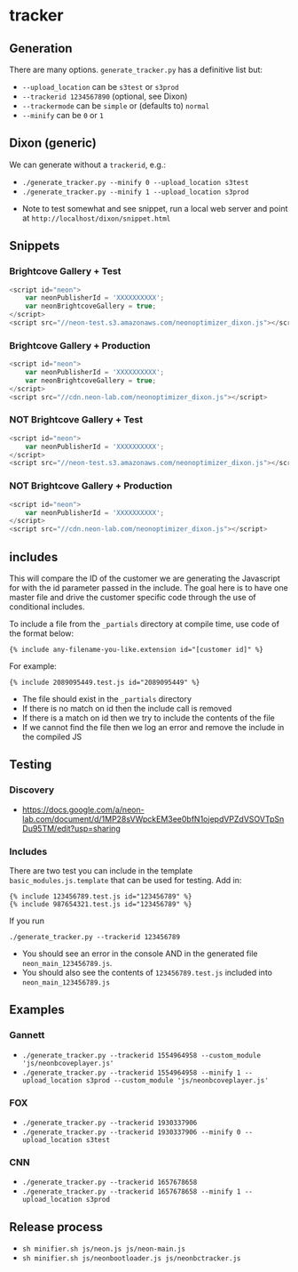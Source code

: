 # tracker

## Generation

There are many options. `generate_tracker.py` has a definitive list but:

- `--upload_location` can be `s3test` or `s3prod`
- `--trackerid 1234567890` (optional, see Dixon)
- `--trackermode` can be `simple` or (defaults to) `normal`
- `--minify` can be `0` or `1` 

## Dixon (generic)

We can generate without a `trackerid`, e.g.:

- `./generate_tracker.py --minify 0 --upload_location s3test`
- `./generate_tracker.py --minify 1 --upload_location s3prod`

* Note to test somewhat and see snippet, run a local web server and point at `http://localhost/dixon/snippet.html`

## Snippets

### Brightcove Gallery + Test

```javascript
<script id="neon">
    var neonPublisherId = 'XXXXXXXXXX';
    var neonBrightcoveGallery = true;
</script>
<script src="//neon-test.s3.amazonaws.com/neonoptimizer_dixon.js"></script>
```

### Brightcove Gallery + Production

```javascript
<script id="neon">
    var neonPublisherId = 'XXXXXXXXXX';
    var neonBrightcoveGallery = true;
</script>
<script src="//cdn.neon-lab.com/neonoptimizer_dixon.js"></script>
```

### NOT Brightcove Gallery + Test

```javascript
<script id="neon">
    var neonPublisherId = 'XXXXXXXXXX';
</script>
<script src="//neon-test.s3.amazonaws.com/neonoptimizer_dixon.js"></script>
```

### NOT Brightcove Gallery + Production

```javascript
<script id="neon">
    var neonPublisherId = 'XXXXXXXXXX';
</script>
<script src="//cdn.neon-lab.com/neonoptimizer_dixon.js"></script>
```

## includes

This will compare the ID of the customer we are generating the Javascript for with the id parameter passed in the include. The goal here is to have one master file and drive the customer specific code through the use of conditional includes.

To include a file from the `_partials` directory at compile time, use code of the format below:

```
{% include any-filename-you-like.extension id="[customer id]" %}
```

For example:

```
{% include 2089095449.test.js id="2089095449" %}
```

- The file should exist in the `_partials` directory
- If there is no match on id then the include call is removed
- If there is a match on id then we try to include the contents of the file
- If we cannot find the file then we log an error and remove the include in the compiled JS

## Testing

### Discovery

- https://docs.google.com/a/neon-lab.com/document/d/1MP28sVWpckEM3ee0bfN1ojepdVPZdVSOVTpSnDu95TM/edit?usp=sharing

### Includes

There are two test you can include in the template `basic_modules.js.template` that can be used for testing. Add in:

```
{% include 123456789.test.js id="123456789" %}
{% include 987654321.test.js id="123456789" %}
```

If you run

```
./generate_tracker.py --trackerid 123456789
```

- You should see an error in the console AND in the generated file `neon_main_123456789.js`.
- You should also see the contents of `123456789.test.js` included into `neon_main_123456789.js`

## Examples

### Gannett

- ```./generate_tracker.py --trackerid 1554964958 --custom_module 'js/neonbcoveplayer.js'```
- ```./generate_tracker.py --trackerid 1554964958 --minify 1 --upload_location s3prod --custom_module 'js/neonbcoveplayer.js'```

### FOX

- ```./generate_tracker.py --trackerid 1930337906```
- ```./generate_tracker.py --trackerid 1930337906 --minify 0 --upload_location s3test```

### CNN
- ```./generate_tracker.py --trackerid 1657678658```
- ```./generate_tracker.py --trackerid 1657678658 --minify 1 --upload_location s3prod```

## Release process 

- ```sh minifier.sh js/neon.js js/neon-main.js```
- ```sh minifier.sh js/neonbootloader.js js/neonbctracker.js```
